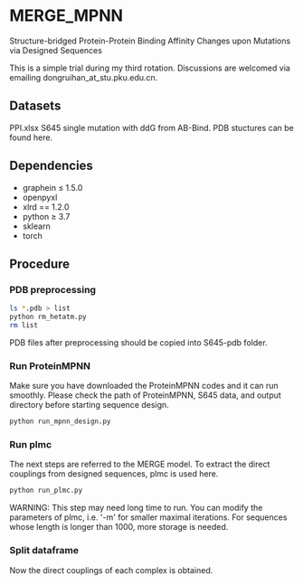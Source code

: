 # MERGE_MPNN
Structure-bridged Protein-Protein Binding Affinity Changes upon Mutations via Designed Sequences

This is a simple trial during my third rotation. Discussions are welcomed via emailing dongruihan_at_stu.pku.edu.cn.

## Datasets
PPI.xlsx
S645 single mutation with ddG from AB-Bind. PDB stuctures can be found here. 

## Dependencies
- graphein ≤ 1.5.0
- openpyxl
- xlrd == 1.2.0
- python ≥ 3.7
- sklearn
- torch

## Procedure
### PDB preprocessing
```bash
ls *.pdb > list
python rm_hetatm.py
rm list
```
PDB files after preprocessing should be copied into S645-pdb folder.

### Run ProteinMPNN
Make sure you have downloaded the ProteinMPNN codes and it can run smoothly.
Please check the path of ProteinMPNN, S645 data, and output directory before starting sequence design.
```bash
python run_mpnn_design.py
```

### Run plmc
The next steps are referred to the MERGE model. 
To extract the direct couplings from designed sequences, plmc is used here. 
```bash
python run_plmc.py
```
WARNING: This step may need long time to run. You can modify the parameters of plmc, i.e. '-m' for smaller maximal iterations. 
For sequences whose length is longer than 1000, more storage is needed. 

### Split dataframe
Now the direct couplings of each complex is obtained.

